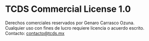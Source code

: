 # TCDS Commercial License 1.0
Derechos comerciales reservados por Genaro Carrasco Ozuna.  
Cualquier uso con fines de lucro requiere licencia o acuerdo escrito.  
Contacto: contacto@tcds.mx
